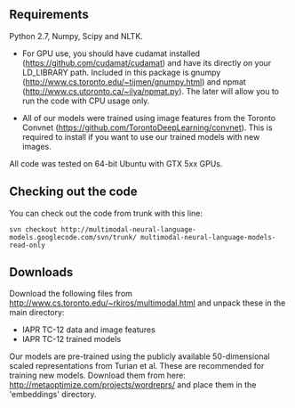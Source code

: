 ## Requirements ##

Python 2.7, Numpy, Scipy and NLTK.

  * For GPU use, you should have cudamat installed (https://github.com/cudamat/cudamat) and have its directly on your LD\_LIBRARY path. Included in this package is gnumpy (http://www.cs.toronto.edu/~tijmen/gnumpy.html) and npmat (http://www.cs.utoronto.ca/~ilya/npmat.py). The later will allow you to run the code with CPU usage only.

  * All of our models were trained using image features from the Toronto Convnet (https://github.com/TorontoDeepLearning/convnet). This is required to install if you want to use our trained models with new images.

All code was tested on 64-bit Ubuntu with GTX 5xx GPUs.

## Checking out the code ##

You can check out the code from trunk with this line:

```
svn checkout http://multimodal-neural-language-models.googlecode.com/svn/trunk/ multimodal-neural-language-models-read-only
```

## Downloads ##

Download the following files from http://www.cs.toronto.edu/~rkiros/multimodal.html and unpack these in the main directory:

  * IAPR TC-12 data and image features
  * IAPR TC-12 trained models

Our models are pre-trained using the publicly available 50-dimensional scaled representations from Turian et al. These are recommended for training new models. Download them from here: http://metaoptimize.com/projects/wordreprs/ and place them in the 'embeddings' directory.
